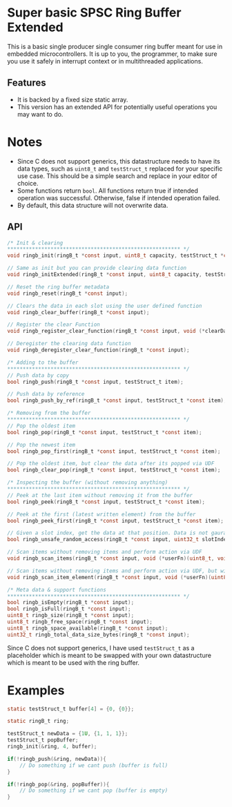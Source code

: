 # Super basic SPSC Ring Buffer Extended

This is a basic single producer single consumer ring buffer meant for use in embedded microcontrollers. It is up to you, the programmer, to make sure you use it safely in interrupt context or in multithreaded applications.

## Features
- It is backed by a fixed size static array.
- This version has an extended API for potentially useful operations you may want to do. 

# Notes

- Since C does not support generics, this datastructure needs to have its data types, such as `uint8_t` and `testStruct_t` replaced for your specific use case. This should be a simple search and replace in your editor of choice.
- Some functions return `bool`. All functions return true if intended operation was successful. Otherwise, false if intended operation failed.
- By default, this data structure will not overwrite data. 

## API
```C
/* Init & clearing
******************************************************** */
void ringb_init(ringB_t *const input, uint8_t capacity, testStruct_t *const bufferLocation);

// Same as init but you can provide clearing data function
void ringb_initExtended(ringB_t *const input, uint8_t capacity, testStruct_t *const bufferLocation, void (*clearData)(testStruct_t *));

// Reset the ring buffer metadata
void ringb_reset(ringB_t *const input);

// Clears the data in each slot using the user defined function
void ringb_clear_buffer(ringB_t *const input);

// Register the clear Function
void ringb_register_clear_function(ringB_t *const input, void (*clearData)(testStruct_t *));

// Deregister the clearing data function
void ringb_deregister_clear_function(ringB_t *const input);

/* Adding to the buffer
******************************************************** */
// Push data by copy
bool ringb_push(ringB_t *const input, testStruct_t item);

// Push data by reference
bool ringb_push_by_ref(ringB_t *const input, testStruct_t *const item);

/* Removing from the buffer
******************************************************** */
// Pop the oldest item
bool ringb_pop(ringB_t *const input, testStruct_t *const item);

// Pop the newest item
bool ringb_pop_first(ringB_t *const input, testStruct_t *const item);

// Pop the oldest item, but clear the data after its popped via UDF
bool ringb_clear_pop(ringB_t *const input, testStruct_t *const item);

/* Inspecting the buffer (without removing anything)
******************************************************** */
// Peek at the last item without removing it from the buffer
bool ringb_peek(ringB_t *const input, testStruct_t *const item);

// Peek at the first (latest written element) from the buffer
bool ringb_peek_first(ringB_t *const input, testStruct_t *const item);

// Given a slot index, get the data at that position. Data is not gauranteed to be valid
bool ringb_unsafe_random_access(ringB_t *const input, uint32_t slotIndex, testStruct_t *const item);

// Scan items without removing items and perform action via UDF
void ringb_scan_items(ringB_t *const input, void (*userFn)(uint8_t, void *const), void * userData);

// Scan items without removing items and perform action via UDF, but with access to the current element
void ringb_scan_item_element(ringB_t *const input, void (*userFn)(uint8_t, testStruct_t *, void *const), void *userData);

/* Meta data & support functions
******************************************************** */
bool ringb_isEmpty(ringB_t *const input);
bool ringb_isFull(ringB_t *const input);
uint8_t ringb_size(ringB_t *const input);
uint8_t ringb_free_space(ringB_t *const input);
uint8_t ringb_space_available(ringB_t *const input);
uint32_t ringb_total_data_size_bytes(ringB_t *const input);
```
Since C does not support generics, I have used `testStruct_t` as a placeholder which is meant to be swapped with your own datastructure which is meant to be used with the ring buffer.

# Examples
```C
static testStruct_t buffer[4] = {0, {0}};

static ringB_t ring;

testStruct_t newData = {1U, {1, 1, 1}};
testStruct_t popBuffer;
ringb_init(&ring, 4, buffer);

if(!ringb_push(&ring, newData)){
	// Do something if we cant push (buffer is full)
}

if(!ringb_pop(&ring, popBuffer)){
	// Do something if we cant pop (buffer is empty)
}
```
